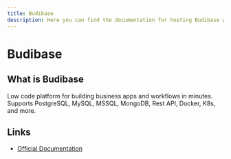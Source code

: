 ```yaml
---
title: Budibase
description: Here you can find the documentation for hosting Budibase with Coolify.
---
```


# Budibase

## What is Budibase

Low code platform for building business apps and workflows in minutes. Supports PostgreSQL, MySQL, MSSQL, MongoDB, Rest API, Docker, K8s, and more.

## Links

- [Official Documentation](https://docs.budibase.com/docs/docker-compose?utm_source=coolify.io)
